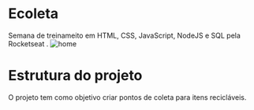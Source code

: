 # Ecoleta
Semana de treinameito em HTML, CSS, JavaScript, NodeJS e SQL pela Rocketseat .
![home](https://raw.githubusercontent.com/renan/documents/Javascript/NLW/home.png)
# Estrutura do projeto
O projeto tem como objetivo criar pontos de coleta para itens recicláveis.
